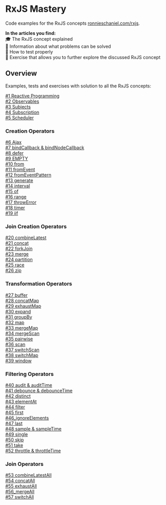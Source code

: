 # RxJS Mastery

Code examples for the RxJS concepts [ronnieschaniel.com/rxjs](https://ronnieschaniel.com/rxjs/).

**In the articles you find:**<br/>
🎓 The RxJS concept explained <br/>
🚧 Information about what problems can be solved <br/>
🚦 How to test properly <br/>
💪 Exercise that allows you to further explore the discussed RxJS concept <br/> 
 

## Overview <br />
Examples, tests and exercises with solution to all the RxJS concepts:

[#1 Reactive Programming](https://github.com/rschaniel/rxjs_in_x_lessons/tree/main/src/1_reactive_programming)<br/>
[#2 Observables](https://github.com/rschaniel/rxjs_in_x_lessons/tree/main/src/2_observable)<br/>
[#3 Subjects](https://github.com/rschaniel/rxjs_in_x_lessons/tree/main/src/3_subjects)<br/>
[#4 Subscription](https://github.com/rschaniel/rxjs_in_x_lessons/tree/main/src/4_subscription)<br/>
[#5 Scheduler](https://github.com/rschaniel/rxjs_in_x_lessons/tree/main/src/5_scheduler)<br/>

### Creation Operators
[#6 Ajax](https://github.com/rschaniel/rxjs_in_x_lessons/tree/main/src/6_ajax)<br/>
[#7 bindCallback & bindNodeCallback](https://github.com/rschaniel/rxjs_in_x_lessons/tree/main/src/7_bindCallback_bindNodeCallback)<br/>
[#8 defer](https://github.com/rschaniel/rxjs_in_x_lessons/tree/main/src/8_defer)<br/>
[#9 EMPTY](https://github.com/rschaniel/rxjs_in_x_lessons/tree/main/src/9_empty)<br/>
[#10 from](https://github.com/rschaniel/rxjs_in_x_lessons/tree/main/src/10_from)<br/>
[#11 fromEvent](https://github.com/rschaniel/rxjs_in_x_lessons/tree/main/src/11_fromEvent)<br/>
[#12 fromEventPattern](https://github.com/rschaniel/rxjs_in_x_lessons/tree/main/src/12_fromEventPattern)<br/>
[#13 generate](https://github.com/rschaniel/rxjs_in_x_lessons/tree/main/src/13_generate)<br/>
[#14 interval](https://github.com/rschaniel/rxjs_in_x_lessons/tree/main/src/14_interval)<br/>
[#15 of](https://github.com/rschaniel/rxjs_in_x_lessons/tree/main/src/15_of)<br/>
[#16 range](https://github.com/rschaniel/rxjs_in_x_lessons/tree/main/src/16_range)<br/>
[#17 throwError](https://github.com/rschaniel/rxjs_in_x_lessons/tree/main/src/17_throwError)<br/>
[#18 timer](https://github.com/rschaniel/rxjs_in_x_lessons/tree/main/src/18_timer)<br/>
[#19 iif](https://github.com/rschaniel/rxjs_in_x_lessons/tree/main/src/19_iif)<br/>

### Join Creation Operators
[#20 combineLatest](https://github.com/rschaniel/rxjs_in_x_lessons/tree/main/src/20_combineLatest)<br/>
[#21 concat](https://github.com/rschaniel/rxjs_in_x_lessons/tree/main/src/21_concat)<br/>
[#22 forkJoin](https://github.com/rschaniel/rxjs_in_x_lessons/tree/main/src/22_forkJoin)<br/>
[#23 merge](https://github.com/rschaniel/rxjs_in_x_lessons/tree/main/src/23_merge)<br/>
[#24 partition](https://github.com/rschaniel/rxjs_in_x_lessons/tree/main/src/24_partition)<br/>
[#25 race](https://github.com/rschaniel/rxjs_in_x_lessons/tree/main/src/25_race)<br/>
[#26 zip](https://github.com/rschaniel/rxjs_in_x_lessons/tree/main/src/26_zip)<br/>

### Transformation Operators
[#27 buffer](https://github.com/rschaniel/rxjs_in_x_lessons/tree/main/src/27_buffer)<br/>
[#28 concatMap](https://github.com/rschaniel/rxjs_in_x_lessons/tree/main/src/28_concatMap_concatMapTo)<br/>
[#29 exhaustMap](https://github.com/rschaniel/rxjs_in_x_lessons/tree/main/src/29_exhaustMap)<br/>
[#30 expand](https://github.com/rschaniel/rxjs_in_x_lessons/tree/main/src/30_expand)<br/>
[#31 groupBy](https://github.com/rschaniel/rxjs_in_x_lessons/tree/main/src/31_groupBy)<br/>
[#32 map](https://github.com/rschaniel/rxjs_in_x_lessons/tree/main/src/32_map)<br/>
[#33 mergeMap](https://github.com/rschaniel/rxjs_in_x_lessons/tree/main/src/33_mergeMap)<br/>
[#34 mergeScan](https://github.com/rschaniel/rxjs_in_x_lessons/tree/main/src/34_mergeScan)<br/>
[#35 pairwise](https://github.com/rschaniel/rxjs_in_x_lessons/tree/main/src/35_pairwise)<br/>
[#36 scan](https://github.com/rschaniel/rxjs_in_x_lessons/tree/main/src/36_scan)<br/>
[#37 switchScan](https://github.com/rschaniel/rxjs_in_x_lessons/tree/main/src/37_switchScan)<br/>
[#38 switchMap](https://github.com/rschaniel/rxjs_in_x_lessons/tree/main/src/38_switchMap)<br/>
[#39 window](https://github.com/rschaniel/rxjs_in_x_lessons/tree/main/src/39_window)<br/>

### Filtering Operators
[#40 audit & auditTime](https://github.com/rschaniel/rxjs_in_x_lessons/tree/main/src/40_audit_auditTime)<br/>
[#41 debounce & debounceTime](https://github.com/rschaniel/rxjs_in_x_lessons/tree/main/src/41_debounce_debounceTime)<br/>
[#42 distinct](https://github.com/rschaniel/rxjs_in_x_lessons/tree/main/src/42_distinct)<br/>
[#43 elementAt](https://github.com/rschaniel/rxjs_in_x_lessons/tree/main/src/43_elementAt)<br/>
[#44 filter](https://github.com/rschaniel/rxjs_in_x_lessons/tree/main/src/44_filter)<br/>
[#45 first](https://github.com/rschaniel/rxjs_in_x_lessons/tree/main/src/45_first)<br/>
[#46_ignoreElements](https://github.com/rschaniel/rxjs_in_x_lessons/tree/main/src/46_ignoreElements)<br/>
[#47 last](https://github.com/rschaniel/rxjs_in_x_lessons/tree/main/src/47_last)<br/>
[#48 sample & sampleTime](https://github.com/rschaniel/rxjs_in_x_lessons/tree/main/src/48_sample_sampleTime)<br/>
[#49 single](https://github.com/rschaniel/rxjs_in_x_lessons/tree/main/src/49_single)<br/>
[#50 skip](https://github.com/rschaniel/rxjs_in_x_lessons/tree/main/src/50_skip)<br/>
[#51 take](https://github.com/rschaniel/rxjs_in_x_lessons/tree/main/src/51_take)<br/>
[#52 throttle & throttleTime](https://github.com/rschaniel/rxjs_in_x_lessons/tree/main/src/52_throttle_throttleTime)<br/>

### Join Operators
[#53 combineLatestAll](https://github.com/rschaniel/rxjs_in_x_lessons/tree/main/src/53_combineLatestAll)<br/>
[#54 concatAll](https://github.com/rschaniel/rxjs_in_x_lessons/tree/main/src/54_concatAll)<br/>
[#55 exhaustAll](https://github.com/rschaniel/rxjs_in_x_lessons/tree/main/src/55_exhaustAll)<br/>
[#56_mergeAll](https://github.com/rschaniel/rxjs_in_x_lessons/tree/main/src/56_mergeAll)<br/>
[#57 switchAll](https://github.com/rschaniel/rxjs_in_x_lessons/tree/main/src/57_switchAll)<br/>


